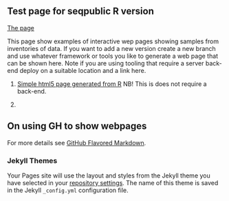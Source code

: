 ## Test page for seqpublic R version

[The page](https://cgi-nrm.github.io/seqpublic/Seqpublic.html)

This page show examples of interactive wep pages showing samples from inventories of data. If you want to add a new version create a new branch and use whatever framework or tools you like to generate a web page that can be shown here. Note if you are using tooling that require a server back-end deploy on a suitable location and a link here.

1. [Simple html5 page generated from R](https://cgi-nrm.github.io/seqpublic/Seqpublic.html)
  NB! This is does not require a back-end.

2. 


## On using GH to show webpages

For more details see [GitHub Flavored Markdown](https://guides.github.com/features/mastering-markdown/).

### Jekyll Themes

Your Pages site will use the layout and styles from the Jekyll theme you have selected in your [repository settings](https://github.com/CGI-NRM/seqpublic/settings). The name of this theme is saved in the Jekyll `_config.yml` configuration file.
